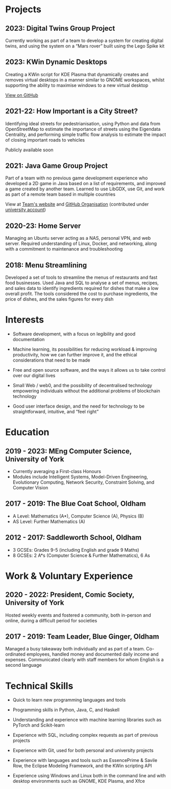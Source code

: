 # Projects

## 2023: Digital Twins Group Project

Currently working as part of a team to develop a system for creating digital twins, and using the system on a “Mars rover” built using the Lego Spike kit

## 2023: KWin Dynamic Desktops

Creating a KWin script for KDE Plasma that dynamically creates and removes virtual desktops in a manner similar to GNOME workspaces, whilst supporting the ability to maximise windows to a new virtual desktop

[View on GitHub](https://github.com/hk2906/dynamic-desktops)

## 2021-22: How Important is a City Street?

Identifying ideal streets for pedestrianisation, using Python and data from OpenStreetMap to estimate the importance of streets using the Eigendata Centrality, and performing simple traffic flow analysis to estimate the impact of closing important roads to vehicles

Publicly available soon

## 2021: Java Game Group Project

Part of a team with no previous game development experience who developed a 2D game in Java based on a list of requirements, and improved a game created by another team. Learned to use LibGDX, use Git, and work as part of a remote team based in multiple countries

View at [Team's website](https://team-zanetta.github.io/) and [GitHub Organisation](https://github.com/Team-Zanetta) (contributed under [university account](https://github.com/hk944))

## 2020-23: Home Server

Managing an Ubuntu server acting as a NAS, personal VPN, and web server. Required understanding of Linux, Docker, and networking, along with a commitment to maintenance and troubleshooting

## 2018: Menu Streamlining

Developed a set of tools to streamline the menus of restaurants and fast food businesses. Used Java and SQL to analyse a set of menus, recipes, and sales data to identify ingredients required for dishes that make a low overall profit. The tools considered the cost to purchase ingredients, the price of dishes, and the sales figures for every dish

# Interests

- Software development, with a focus on legibility and good documentation

- Machine learning, its possibilities for reducing workload & improving productivity, how we can further improve it, and the ethical considerations that need to be made

- Free and open source software, and the ways it allows us to take control over our digital lives

- Small Web / web0, and the possibility of decentralised technology empowering individuals without the additional problems of blockchain technology

- Good user interface design, and the need for technology to be straightforward, intuitive, and “feel right”

# Education

## 2019 - 2023: MEng Computer Science, University of York
- Currently averaging a First-class Honours
- Modules include Intelligent Systems, Model-Driven Engineering, Evolutionary Computing, Network Security, Constraint Solving, and Computer Vision

## 2017 - 2019: The Blue Coat School, Oldham
- A Level: Mathematics (A*), Computer Science (A), Physics (B)
- AS Level: Further Mathematics (A)

## 2012 - 2017: Saddleworth School, Oldham
- 3 GCSEs: Grades 9-5 (including English and grade 9 Maths)
- 8 GCSEs: 2 A*s (Computer Science & Further Mathematics), 6 As


# Work & Voluntary Experience

## 2020 - 2022: President, Comic Society, University of York
Hosted weekly events and fostered a community, both in-person and online, during a difficult period for societies
## 2017 - 2019: Team Leader, Blue Ginger, Oldham
Managed a busy takeaway both individually and as part of a team. Co-ordinated employees, handled money and documented daily income and expenses. Communicated clearly with staff members for whom English is a second language

# Technical Skills

- Quick to learn new programming languages and tools

- Programming skills in Python, Java, C, and Haskell

- Understanding and experience with machine learning libraries such as PyTorch and Scikit-learn

- Experience with SQL, including complex requests as part of previous projects

- Experience with Git, used for both personal and university projects

- Experience with languages and tools such as EssencePrime & Savile Row, the Eclipse Modeling Framework, and the KWin scripting API

- Experience using Windows and Linux both in the command line and with desktop environments such as GNOME, KDE Plasma, and Xfce